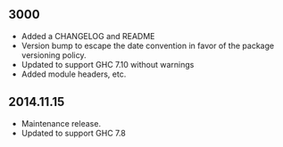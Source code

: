 3000
----
* Added a CHANGELOG and README
* Version bump to escape the date convention in favor of the package versioning policy.
* Updated to support GHC 7.10 without warnings
* Added module headers, etc.

2014.11.15
----------
* Maintenance release.
* Updated to support GHC 7.8
